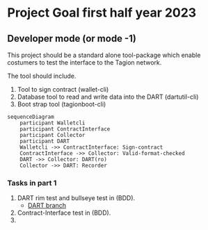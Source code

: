 # Project Goal first half year 2023


## Developer mode (or mode -1)

This project should be a standard alone tool-package which enable costumers to test the interface to the Tagion network.

The tool should include.

1. Tool to sign contract (wallet-cli)
2. Database tool to read and write data into the DART (dartutil-cli)
3. Boot strap tool (tagionboot-cli)


```mermaid
sequenceDiagram
    participant Walletcli
    participant ContractInterface
    participant Collector
    participant DART 
    Walletcli ->> ContractInterface: Sign-contract
    ContractInterface ->> Collector: Valid-format-checked
    DART ->> Collector: DART(ro)
    Collector ->> DART: Recorder
```

### Tasks in part 1
1. DART rim test and bullseye test in (BDD).
	* [DART branch](/bdd/tagion/testbench/dart_middle_branch.md)
2. Contract-Interface test in (BDD).
3. 
 


